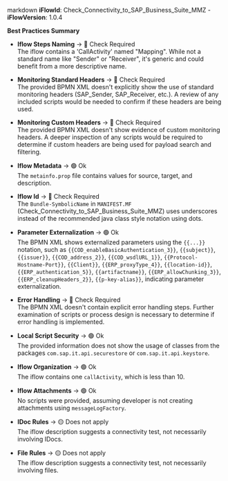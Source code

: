markdown
**iFlowId**: Check_Connectivity_to_SAP_Business_Suite_MMZ - **iFlowVersion**: 1.0.4

**Best Practices Summary**
- **Iflow Steps Naming** -> 🔴 Check Required\
    The iflow contains a 'CallActivity' named "Mapping". While not a standard name like "Sender" or "Receiver", it's generic and could benefit from a more descriptive name.

- **Monitoring Standard Headers** -> 🔴 Check Required\
    The provided BPMN XML doesn't explicitly show the use of standard monitoring headers (SAP_Sender, SAP_Receiver, etc.).  A review of any included scripts would be needed to confirm if these headers are being used.

- **Monitoring Custom Headers** -> 🔴 Check Required\
    The provided BPMN XML doesn't show evidence of custom monitoring headers. A deeper inspection of any scripts would be required to determine if custom headers are being used for payload search and filtering.

- **Iflow Metadata** -> 🟢 Ok\
    The `metainfo.prop` file contains values for source, target, and description.

- **Iflow Id** -> 🔴 Check Required\
    The `Bundle-SymbolicName` in `MANIFEST.MF` (Check_Connectivity_to_SAP_Business_Suite_MMZ) uses underscores instead of the recommended java class style notation using dots.

- **Parameter Externalization** -> 🟢 Ok\
    The BPMN XML shows externalized parameters using the `{{...}}` notation, such as `{{COD_enableBasicAuthentication_3}}`, `{{subject}}`, `{{issuer}}`, `{{COD_address_2}}`, `{{COD_wsdlURL_1}}`, `{{Protocol-Hostname-Port}}`, `{{Client}}`, `{{ERP_proxyType_4}}`, `{{location-id}}`, `{{ERP_authentication_5}}`, `{{artifactname}}`, `{{ERP_allowChunking_3}}`, `{{ERP_cleanupHeaders_2}}`, `{{p-key-alias}}`, indicating parameter externalization.

- **Error Handling** -> 🔴 Check Required\
    The BPMN XML doesn't contain explicit error handling steps. Further examination of scripts or process design is necessary to determine if error handling is implemented.

- **Local Script Security** -> 🟢 Ok\
    The provided information does not show the usage of classes from the packages `com.sap.it.api.securestore` or `com.sap.it.api.keystore`.

- **Iflow Organization** -> 🟢 Ok\
    The iflow contains one `callActivity`, which is less than 10.

- **Iflow Attachments** -> 🟢 Ok\
    No scripts were provided, assuming developer is not creating attachments using `messageLogFactory`.

- **IDoc Rules** -> 🟡 Does not apply\
    The iflow description suggests a connectivity test, not necessarily involving IDocs.

- **File Rules** -> 🟡 Does not apply\
    The iflow description suggests a connectivity test, not necessarily involving files.
